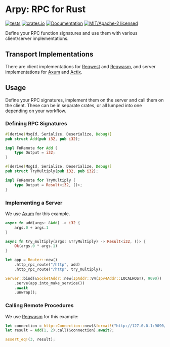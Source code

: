 # Arpy: RPC for Rust

[![tests](https://github.com/simon-bourne/arpy/actions/workflows/tests.yml/badge.svg)](https://github.com/simon-bourne/arpy/actions/workflows/tests.yml)
[![crates.io](https://img.shields.io/crates/v/arpy.svg)](https://crates.io/crates/arpy)
[![Documentation](https://docs.rs/arpy/badge.svg)](https://docs.rs/arpy)
[![MIT/Apache-2 licensed](https://img.shields.io/crates/l/arpy)](./LICENSE-APACHE)

Define your RPC function signatures and use them with various client/server implementations.

## Transport Implementations

There are client implementations for [Reqwest] and [Reqwasm], and server implementations for [Axum] and [Actix].

## Usage

Define your RPC signatures, implement them on the server and call them on the client. These can be in separate crates, or all lumped into one depending on your workflow.

### Defining RPC Signatures

```rust
#[derive(MsgId, Serialize, Deserialize, Debug)]
pub struct Add(pub i32, pub i32);

impl FnRemote for Add {
    type Output = i32;
}

#[derive(MsgId, Serialize, Deserialize, Debug)]
pub struct TryMultiply(pub i32, pub i32);

impl FnRemote for TryMultiply {
    type Output = Result<i32, ()>;
}
```

### Implementing a Server

We use [Axum] for this example.

```rust
async fn add(args: &Add) -> i32 {
    args.0 + args.1
}

async fn try_multiply(args: &TryMultiply) -> Result<i32, ()> {
    Ok(args.0 * args.1)
}

let app = Router::new()
    .http_rpc_route("/http", add)
    .http_rpc_route("/http", try_multiply);

Server::bind(&SocketAddr::new(IpAddr::V4(Ipv4Addr::LOCALHOST), 9090))
    .serve(app.into_make_service())
    .await
    .unwrap();
```

### Calling Remote Procedures

We use [Reqwasm] for this example:

```rust
let connection = http::Connection::new(&format!("http://127.0.0.1:9090/api"));
let result = Add(1, 2).call(&connection).await?;

assert_eq!(3, result);
```

[Reqwest]: https://github.com/seanmonstar/reqwest
[Reqwasm]: https://github.com/hamza1311/reqwasm
[Axum]: https://github.com/tokio-rs/axum
[Actix]: https://github.com/actix/actix-web
